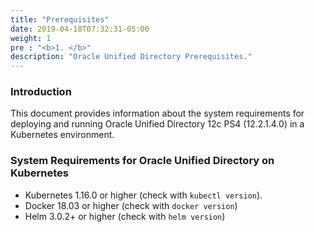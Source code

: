 ```yaml
---
title: "Prerequisites"
date: 2019-04-18T07:32:31-05:00
weight: 1
pre : "<b>1. </b>"
description: "Oracle Unified Directory Prerequisites."
---
```


### Introduction

This document provides information about the system requirements for deploying and running Oracle Unified Directory 12c PS4 (12.2.1.4.0) in a Kubernetes environment.

### System Requirements for Oracle Unified Directory on Kubernetes

* Kubernetes 1.16.0 or higher (check with `kubectl version`).
* Docker 18.03 or higher (check with `docker version`)
* Helm 3.0.2+ or higher (check with `helm version`)
